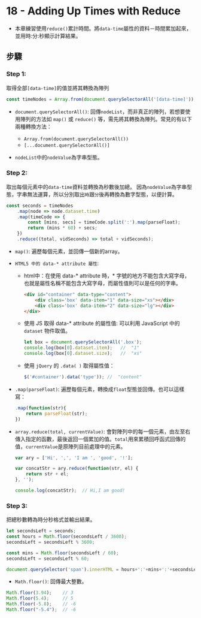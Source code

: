 # 18 - Adding Up Times with Reduce

- 本章練習使用`reduce()`累計時間。將`data-time`屬性的資料－時間累加起來，並用時:分:秒顯示計算結果。

## 步驟

### Step 1: 
取得全部`[data-time]`的值並將其轉換為陣列

```javascript
const timeNodes = Array.from(document.querySelectorAll('[data-time]'));
```

* `document.querySelectorAll()`: 回傳`nodeList`，而非真正的陣列，若想要使用陣列的方法如 `map()` 或 `reduce()` 等，需先將其轉換為陣列。常見的有以下兩種轉換方法：

    - `Array.from(document.querySelectorAll())`
    - `[...document.querySelectorAll()]`

* `nodeList`中的`nodeValue`為字串型態。


### Step 2: 
取出每個元素中的`data-time`資料並轉換為秒數後加總。
因為`nodeValue`為字串型態，字串無法運算，所以分別取出`時`跟`分`後再轉換為數字型態，以便計算。

```javascript
const seconds = timeNodes
    .map(node => node.dataset.time)
    .map(timeCode => {
        const [mins, secs] = timeCode.split(':').map(parseFloat);
        return (mins * 60) + secs;
    })
    .reduce((total, vidSeconds) => total + vidSeconds);
```
* `map()`: 遍歷每個元素，並回傳一個新的array。

* `HTML5 中的 data-* attribute 屬性`: 
    - html中：在使用 data-* attribute 時，* 字號的地方不能包含大寫字母，也就是屬性名稱不能包含大寫字母，而屬性值則可以是任何的字串。

        ```html
        <div id="container" data-type="content">
            <div class='box' data-item="1" data-size="xs"></div>
            <div class='box' data-item="2" data-size="lg"></div>
        </div>
        ```

    - 使用 JS 取得 data-* attribute 的屬性值: 可以利用 JavaScript 中的 `dataset` 物件取值。

        ```javascript
        let box = document.querySelectorAll('.box');
        console.log(box[0].dataset.item);   //  "1"
        console.log(box[0].dataset.size);   //  "xs"
        ```

    - 使用 `jQuery` 的 `.data( )` 取得屬性值：

        ```javascript
        $('#container').data('type')); //  "content"
        ```

* `.map(parseFloat)`: 遍歷每個元素，轉換成`float`型態並回傳。也可以這樣寫：

    ```javascript
    .map(function(str){
        return parseFloat(str);
    })
    ```

* `array.reduce(total, currentValue)`: 會對陣列中的每一個元素，由左至右傳入指定的函數，最後返回一個累加的值。`total`用來累積回呼函式回傳的值，`currentValue`是原陣列目前處理中的元素。

    ```javascript
    var ary = ['Hi', ',', 'I am ', 'good', '!'];

    var concatStr = ary.reduce(function(str, el) {
        return str + el;
    }, '');

    console.log(concatStr);  // Hi,I am good!
    ```

### Step 3:
把總秒數轉為時分秒格式並輸出結果。

```javascript
let secondsLeft = seconds;
const hours = Math.floor(secondsLeft / 3600);
secondsLeft = secondsLeft % 3600;

const mins = Math.floor(secondsLeft / 60);
secondsLeft = secondsLeft % 60;

document.querySelector('span').innerHTML = hours+':'+mins+':'+secondsLeft;
```

* `Math.floor()`: 回傳最大整數。

```javascript
Math.floor(3.94);    // 3
Math.floor(5.4);     // 5
Math.floor(-5.8);    // -6
Math.floor("-5.4");  // -6
```
